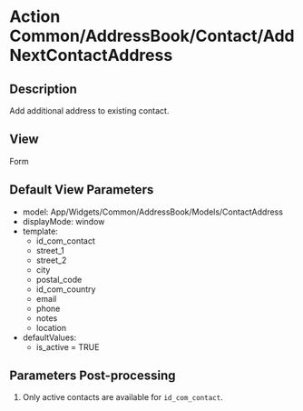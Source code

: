 # Action Common/AddressBook/Contact/AddNextContactAddress

## Description

Add additional address to existing contact.

## View

Form

## Default View Parameters

* model: App/Widgets/Common/AddressBook/Models/ContactAddress
* displayMode: window
* template:
  * id_com_contact
  * street_1
  * street_2
  * city
  * postal_code
  * id_com_country
  * email
  * phone
  * notes
  * location
* defaultValues:
  * is_active = TRUE

## Parameters Post-processing

  1. Only active contacts are available for `id_com_contact`.